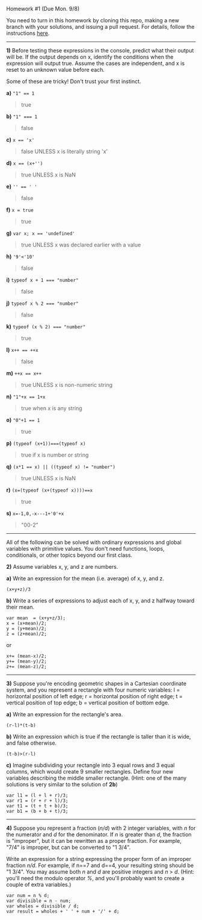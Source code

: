 
Homework #1
(Due Mon. 9/8)

You need to turn in this homework by cloning this repo, making a new branch with your solutions, and issuing a pull request.
For details, follow the instructions [here]().

---

**1)**
Before testing these expressions in the console, predict what their output will be.  If the output depends on x, identify the conditions when the expression will output true.  Assume the cases are independent, and x is reset to an unknown value before each.

Some of these are tricky!  Don't trust your first instinct.  


**a)** `"1" == 1`
> true

**b)** `"1" === 1`
> false

**c)** `x == 'x'`
> false UNLESS x is literally string 'x'

**d)** `x == (x+'')`
> true UNLESS x is NaN

**e)** `'' == ' '`
> false

**f)** `x = true`
> true

**g)** `var x; x == 'undefined'`
> true UNLESS x was declared earlier with a value

**h)** `'9'<'10'`
> false

**i)** `typeof x + 1 === "number"`
> false

**j)** `typeof x % 2 === "number"`
> false

**k)** `typeof (x % 2) === "number"`
> true

**l)** `x++ == ++x`
> false

**m)** `++x == x++`
> true UNLESS x is non-numeric string

**n)** `"1"+x == 1+x`
> true when x is any string

**o)** `"0"+1 == 1`
> true

**p)** `(typeof (x+1))===(typeof x)`	
> true if x is number or string

**q)** `(x*1 == x) || ((typeof x) != "number")`
> true UNLESS x is NaN

**r)** `(x=(typeof (x+(typeof x))))==x`
> true

**s)** `x=-1,0,-x---1+'0'+x`
> "00-2"

---

All of the following can be solved with ordinary expressions and global variables with primitive values.  You don't need functions, loops, conditionals, or other topics beyond our first class.

 **2)** 
Assume variables x, y, and z are numbers.

**a)**
Write an expression for the mean (i.e. average) of x, y, and z.
```
(x+y+z)/3
```

**b)**
Write a series of expressions to adjust each of x, y, and z
halfway toward their mean.
```
var mean  = (x+y+z/3);
x = (x+mean)/2;
y = (y+mean)/2;
z = (z+mean)/2;
```
or
```
x+= (mean-x)/2;
y+= (mean-y)/2;
z+= (mean-z)/2;
```

---

**3)**
Suppose you're encoding geometric shapes in a Cartesian coordinate system, and you represent a rectangle with four numeric variables:
l = horizontal position of left edge;
r = horizontal position of right edge;
t = vertical position of top edge;
b = vertical position of bottom edge.

**a)**
Write an expression for the rectangle's area.
```
(r-l)*(t-b)
```

**b)**
Write an expression which is true if the rectangle is taller than it is wide, and false otherwise.
```
(t-b)>(r-l)
```

**c)**
Imagine subdividing your rectangle into 3 equal rows and 3 equal columns, which would create 9 smaller rectangles.
Define four new variables describing the middle smaller rectangle.
(Hint: one of the many solutions is very similar to the solution of **2b**)
```
var l1 = (l + l + r)/3;
var r1 = (r + r + l)/3;
var t1 = (t + t + b)/3;
var b1 = (b + b + t)/3;
```

---

**4)**
Suppose you represent a fraction (_n/d_) with 2 integer variables, with _n_ for the numerator and _d_ for the denominator.
If _n_ is greater than _d_, the fraction is "improper", but it can be rewritten as a proper fraction.  For example, "7/4" is improper, but can be converted to "1 3/4".

Write an expression for a string expressing the proper form of an improper fraction _n/d_.  For example, if n==7 and d==4, your resulting string should be "1 3/4".  You may assume both _n_ and _d_ are positive integers and _n_ > _d_.
(Hint: you'll need the modulo operator _%_, and you'll probably want to create a couple of extra variables.)
```
var num = n % d;
var divisible = n - num;
var wholes = divisible / d;
var result = wholes + ' ' + num + '/' + d;
```
